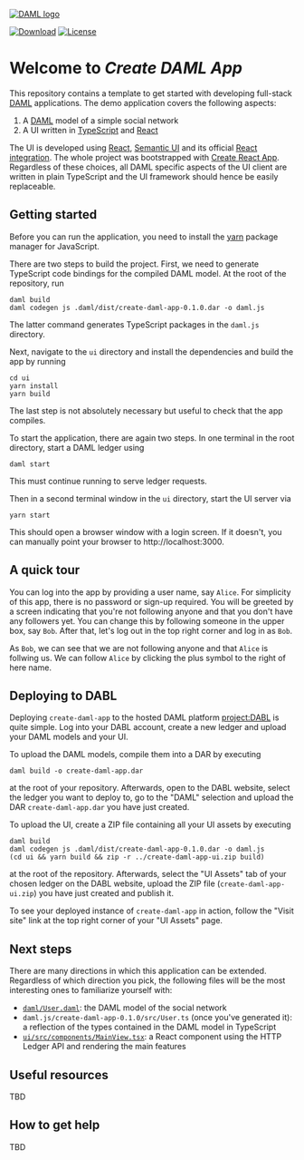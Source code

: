 [![DAML logo](https://daml.com/static/images/logo.png)](https://www.daml.com)

[![Download](https://img.shields.io/github/release/digital-asset/daml.svg?label=Download)](https://docs.daml.com/getting-started/installation.html)
[![License](https://img.shields.io/badge/License-Apache%202.0-blue.svg)](https://github.com/digital-asset/daml/blob/master/LICENSE)

# Welcome to _Create DAML App_

This repository contains a template to get started with developing full-stack
[DAML](https://daml.com/) applications. The demo application covers the following aspects:

1. A [DAML](https://docs.daml.com/index.html) model of a simple social network
2. A UI written in [TypeScript](https://www.typescriptlang.org/) and [React](https://reactjs.org/)

The UI is developed using [React](https://reactjs.org/),
[Semantic UI](https://react.semantic-ui.com/) and its
official [React integration](https://react.semantic-ui.com/).
The whole project was bootstrapped with
[Create React App](https://github.com/facebook/create-react-app).
Regardless of these choices, all DAML specific aspects of the UI client are
written in plain TypeScript and the UI framework should hence be easily
replaceable.


## Getting started

Before you can run the application, you need to install the
[yarn](https://yarnpkg.com/en/docs/install) package manager for JavaScript.

There are two steps to build the project.
First, we need to generate TypeScript code bindings for the compiled DAML model.
At the root of the repository, run
```
daml build
daml codegen js .daml/dist/create-daml-app-0.1.0.dar -o daml.js
```
The latter command generates TypeScript packages in the `daml.js` directory.

Next, navigate to the `ui` directory and install the dependencies and build the app by running
```
cd ui
yarn install
yarn build
```
The last step is not absolutely necessary but useful to check that the app compiles.

To start the application, there are again two steps.
In one terminal in the root directory, start a DAML ledger using
```
daml start
```
This must continue running to serve ledger requests.

Then in a second terminal window in the `ui` directory, start the UI server via
```
yarn start
```
This should open a browser window with a login screen.
If it doesn't, you can manually point your browser to http://localhost:3000.


## A quick tour

You can log into the app by providing a user name, say `Alice`. For simplicity
of this app, there is no password or sign-up required. You will be greeted by
a screen indicating that you're not following anyone and that you don't have
any followers yet. You can change this by following someone in the upper box,
say `Bob`. After that, let's log out in the top right corner and log in as `Bob`.

As `Bob`, we can see that we are not following anyone and that `Alice` is follwing
us. We can follow `Alice` by clicking the plus symbol to the right of here name.


## Deploying to DABL

Deploying `create-daml-app` to the hosted DAML platform
[project:DABL](https://projectdabl.com/) is quite simple. Log into your DABL
account, create a new ledger and upload your DAML models and your UI.

To upload the DAML models, compile them into a DAR by executing
```
daml build -o create-daml-app.dar
```
at the root of your repository. Afterwards, open to the DABL website, select
the ledger you want to deploy to, go to the "DAML" selection and upload the
DAR `create-daml-app.dar` you have just created.

To upload the UI, create a ZIP file containing all your UI assets by executing
```
daml build
daml codegen js .daml/dist/create-daml-app-0.1.0.dar -o daml.js
(cd ui && yarn build && zip -r ../create-daml-app-ui.zip build)
```
at the root of the repository. Afterwards, select the "UI Assets" tab of your
chosen ledger on the DABL website, upload the ZIP file
(`create-daml-app-ui.zip`) you have just created and publish it.

To see your deployed instance of `create-daml-app` in action, follow the
"Visit site" link at the top right corner of your "UI Assets" page.


## Next steps

There are many directions in which this application can be extended.
Regardless of which direction you pick, the following files will be the most
interesting ones to familiarize yourself with:

- [`daml/User.daml`](daml/User.daml): the DAML model of the social network
- `daml.js/create-daml-app-0.1.0/src/User.ts` (once you've generated it):
  a reflection of the types contained in the DAML model in TypeScript
- [`ui/src/components/MainView.tsx`](ui/src/components/MainView.tsx):
  a React component using the HTTP Ledger API and rendering the main features


## Useful resources

TBD


## How to get help

TBD
